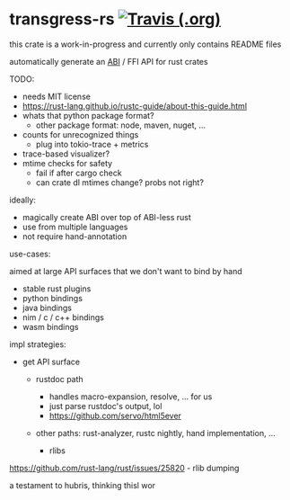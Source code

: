 # transgress-rs [![Travis (.org)](https://img.shields.io/travis/kazimuth/transgress-rs.svg?style=flat-square)](https://travis-ci.org/kazimuth/transgress-rs)

this crate is a work-in-progress and currently only contains README files

automatically generate an [ABI](https://github.com/kazimuth/transgress-rs/tree/master/transgress-abi) /
FFI API for rust crates

TODO:

- needs MIT license
- https://rust-lang.github.io/rustc-guide/about-this-guide.html
- whats that python package format?
  - other package format: node, maven, nuget, ...
- counts for unrecognized things
  - plug into tokio-trace + metrics
- trace-based visualizer?
- mtime checks for safety
  - fail if after cargo check
  - can crate dl mtimes change? probs not right?

ideally:

- magically create ABI over top of ABI-less rust
- use from multiple languages
- not require hand-annotation

use-cases:

aimed at large API surfaces that we don't want to bind by hand

- stable rust plugins
- python bindings
- java bindings
- nim / c / c++ bindings
- wasm bindings

impl strategies:

- get API surface

  - rustdoc path

    - handles macro-expansion, resolve, ... for us
    - just parse rustdoc's output, lol
    - https://github.com/servo/html5ever

  - other paths: rust-analyzer, rustc nightly, hand implementation, ...
    - rlibs

https://github.com/rust-lang/rust/issues/25820 - rlib dumping

a testament to hubris, thinking thisl wor
